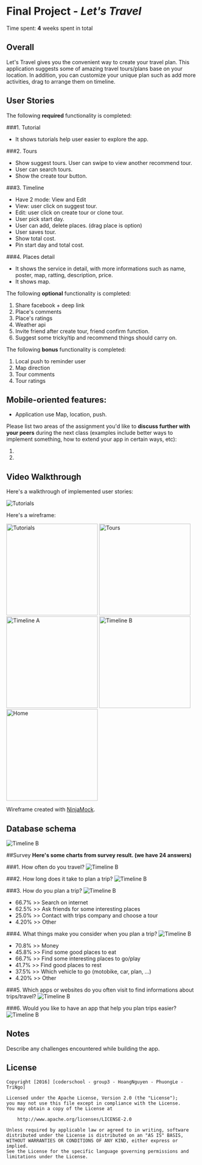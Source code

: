 # Final Project - *Let's Travel*

Time spent: **4** weeks spent in total
## Overall
   
   Let's Travel gives you the convenient way to create your travel plan. This application suggests some of amazing travel tours/plans base on your location. In addition, you can customize your unique plan such as add more activities, drag to arrange them on timeline.

## User Stories

The following **required** functionality is completed:

###1. Tutorial
   - It shows tutorials help user easier to explore the app.

###2. Tours
   - Show suggest tours. User can swipe to view another recommend tour.
   - User can search tours.
   - Show the create tour button.

###3. Timeline
   - Have 2 mode: View and Edit
   - View: user click on suggest tour.
   - Edit: user click on create tour or clone tour.
   - User pick start day.
   - User can add, delete places. (drag place is option)
   - User saves tour.
   - Show total cost.
   - Pin start day and total cost.

###4. Places detail
   - It shows the service in detail, with more informations such as name, poster, map, ratting, description, price.
   - It shows map.

The following **optional** functionality is completed:

1. Share facebook + deep link
2. Place's comments
3. Place's ratings
4. Weather api
5. Invite friend after create tour, friend confirm function.
6. Suggest some tricky/tip and recommend things should carry on.

The following **bonus** functionality is completed:

1. Local push to reminder user
2. Map direction
3. Tour comments
4. Tour ratings

## Mobile-oriented features:
   - Application use Map, location, push.

Please list two areas of the assignment you'd like to **discuss further with your peers** during the next class (examples include better ways to implement something, how to extend your app in certain ways, etc):

  1.
  2.


## Video Walkthrough

Here's a walkthrough of implemented user stories:

<img src='http://i.imgur.com/3U7aqVu.gif' title='Tutorials' width='' />

Here's a wireframe:

<img src='http://i.imgur.com/70kpFzz.png' title='Tutorials' width='240' />  <img src='http://i.imgur.com/qyESTOt.png' title='Tours' width='240' />  <img src='http://i.imgur.com/lbeKvTO.png' title='Timeline A' width='240' />
<img src='http://i.imgur.com/va8MUQH.png' title='Timeline B' width='240' /> <img src='http://i.imgur.com/iS8NXR2.png' title='Home' width='240' />

Wireframe created with [NinjaMock](https://www.ninjamock.com).

## Database schema

<img src='http://i.imgur.com/6aTVRxO.png' title='Timeline B' width='' />

##Survey
**Here's some charts from survey result. (we have 24 answers)**

###1. How often do you travel?
<img src='http://i.imgur.com/EqKxPjC.png' title='Timeline B' width='' />

###2. How long does it take to plan a trip?
<img src='http://i.imgur.com/qNfAvWg.png' title='Timeline B' width='' />

###3. How do you plan a trip?
<img src='http://i.imgur.com/wSQ4igW.png' title='Timeline B' width='' />
   - 66.7%  >> Search on internet
   - 62.5%  >> Ask friends for some interesting places
   - 25.0%  >> Contact with trips company and choose a tour
   - 4.20%  >> Other
   
###4. What things make you consider when you plan a trip?
<img src='http://i.imgur.com/tU3UyZ1.png' title='Timeline B' width='' />
   - 70.8%  >> Money
   - 45.8%  >> Find some good places to eat
   - 66.7%  >> Find some interesting places to go/play
   - 41.7%  >> Find good places to rest
   - 37.5%  >> Which vehicle to go (motobike, car, plan, ...)
   - 4.20%  >> Other
   
###5. Which apps or websites do you often visit to find informations about trips/travel?
<img src='http://i.imgur.com/Cp6qmLL.png' title='Timeline B' width='' />

###6. Would you like to have an app that help you plan trips easier?
<img src='http://i.imgur.com/XegRdFy.png' title='Timeline B' width='' />

## Notes

Describe any challenges encountered while building the app.

## License

    Copyright [2016] [coderschool - group3 - HoangNguyen - PhuongLe - TriNgo]

    Licensed under the Apache License, Version 2.0 (the "License");
    you may not use this file except in compliance with the License.
    You may obtain a copy of the License at

        http://www.apache.org/licenses/LICENSE-2.0

    Unless required by applicable law or agreed to in writing, software
    distributed under the License is distributed on an "AS IS" BASIS,
    WITHOUT WARRANTIES OR CONDITIONS OF ANY KIND, either express or implied.
    See the License for the specific language governing permissions and
    limitations under the License.
